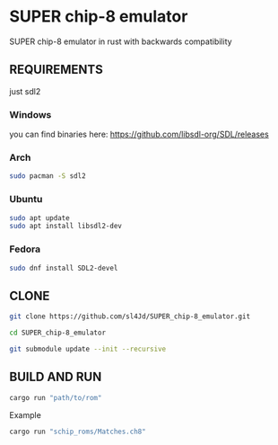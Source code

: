 # SUPER chip-8 emulator
SUPER chip-8 emulator in rust with backwards compatibility
## REQUIREMENTS
just sdl2
### Windows
you can find binaries here: https://github.com/libsdl-org/SDL/releases
### Arch
```bash
sudo pacman -S sdl2
```
### Ubuntu
```bash
sudo apt update
sudo apt install libsdl2-dev
```
### Fedora
```bash
sudo dnf install SDL2-devel
```
## CLONE
```bash
git clone https://github.com/sl4Jd/SUPER_chip-8_emulator.git
```
```bash
cd SUPER_chip-8_emulator
```
```bash
git submodule update --init --recursive 
```
## BUILD AND RUN
```bash
cargo run "path/to/rom"
```
Example
```bash
cargo run "schip_roms/Matches.ch8"
```
